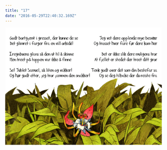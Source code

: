 ```yaml
---
title: "17"
date: "2016-05-29T22:40:32.169Z"
---
```


![Sjiraffen Samuel og Kolibrien Kris](./17_norsk.png)
